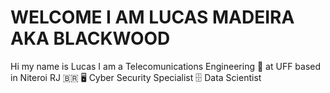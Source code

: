 #	WELCOME I AM LUCAS MADEIRA AKA BLACKWOOD 
Hi my name is Lucas I am a Telecomunications Engineering 📡 at UFF based in Niteroi RJ 🇧🇷
🖥️ Cyber Security Specialist
🗄️   Data Scientist 
